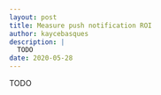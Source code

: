 ```yaml
---
layout: post
title: Measure push notification ROI
author: kaycebasques
description: |
  TODO
date: 2020-05-28
---
```


TODO